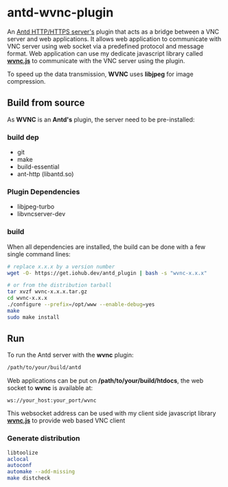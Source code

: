 # antd-wvnc-plugin


An [Antd HTTP/HTTPS server's](https://github.com/lxsang/ant-http) plugin that acts as a bridge between a VNC server and web applications. It allows web application to communicate with VNC server using web socket via a predefined protocol and message format. Web application can use my dedicate javascript library called [**wvnc.js**](https://github.com/lxsang/wvnc.js) to communicate with the VNC server using the plugin.

To speed up the data transmission, **WVNC** uses **libjpeg** for image compression.

## Build from source
As **WVNC** is an **Antd's** plugin, the server need to be pre-installed:

### build dep
* git
* make
* build-essential
* ant-http (libantd.so)


### Plugin Dependencies
* libjpeg-turbo
* libvncserver-dev

### build
When all dependencies are installed, the build can be done with a few single command lines:

```bash
# replace x.x.x by a version number
wget -O- https://get.iohub.dev/antd_plugin | bash -s "wvnc-x.x.x"

# or from the distribution tarball
tar xvzf wvnc-x.x.x.tar.gz
cd wvnc-x.x.x
./configure --prefix=/opt/www --enable-debug=yes
make
sudo make install

```

## Run
To run the Antd server with the **wvnc** plugin:
```sh
/path/to/your/build/antd
```

Web applications can be put on **/path/to/your/build/htdocs**, the web socket to **wvnc** is available at:
```
ws://your_host:your_port/wvnc
```
This websocket address can be used with my client side javascript library [**wvnc.js**](https://github.com/lxsang/wvnc.js) to provide web based VNC client 

### Generate distribution
```sh
libtoolize
aclocal
autoconf
automake --add-missing
make distcheck
``` 
